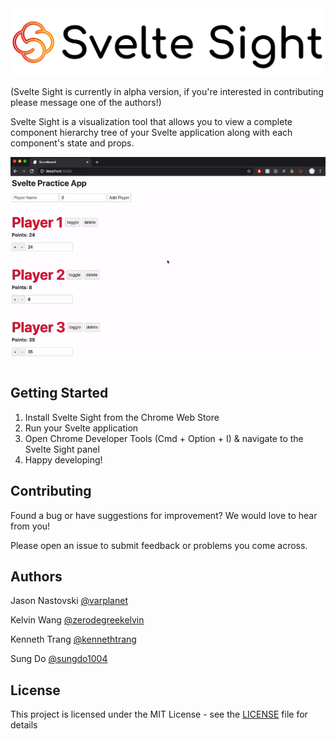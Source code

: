 <img src="/extension/assets/ss-gh.png" />

(Svelte Sight is currently in alpha version, if you're interested in contributing please message one of the authors!)

Svelte Sight is a visualization tool that allows you to view a complete component hierarchy tree of your Svelte application along with each component's state and props.

<p align="center">
  <img src="/extension/assets/demo.gif">
</p>

## Getting Started

1. Install Svelte Sight from the Chrome Web Store
2. Run your Svelte application 
3. Open Chrome Developer Tools (Cmd + Option + I) & navigate to the Svelte Sight panel
4. Happy developing!

## Contributing

Found a bug or have suggestions for improvement? We would love to hear from you!

Please open an issue to submit feedback or problems you come across.

## Authors

Jason Nastovski [@varplanet](https://github.com/varplanet)

Kelvin Wang [@zerodegreekelvin](https://github.com/zerodegreekelvin)

Kenneth Trang [@kennethtrang](https://github.com/kennethtrang)

Sung Do [@sungdo1004](https://github.com/sungdo1004)

## License

This project is licensed under the MIT License - see the [LICENSE](LICENSE) file for details